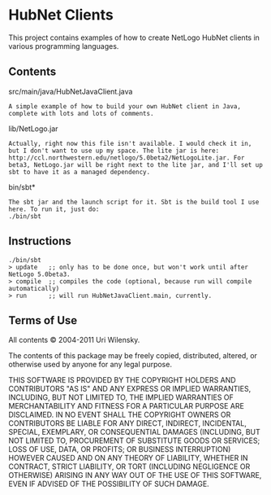 # HubNet Clients

  This project contains examples of how to create NetLogo HubNet clients in various programming languages.

## Contents

  src/main/java/HubNetJavaClient.java

    A simple example of how to build your own HubNet client in Java, complete with lots and lots of comments.

  lib/NetLogo.jar

    Actually, right now this file isn't available. I would check it in, but I don't want to use up my space. The lite jar is here: http://ccl.northwestern.edu/netlogo/5.0beta2/NetLogoLite.jar. For beta3, NetLogo.jar will be right next to the lite jar, and I'll set up sbt to have it as a managed dependency. 

  bin/sbt* 

    The sbt jar and the launch script for it. Sbt is the build tool I use here. To run it, just do: 
    ./bin/sbt

## Instructions

    ./bin/sbt
    > update   ;; only has to be done once, but won't work until after NetLogo 5.0beta3.
    > compile  ;; compiles the code (optional, because run will compile automatically)
    > run      ;; will run HubNetJavaClient.main, currently. 

## Terms of Use

All contents © 2004-2011 Uri Wilensky.

The contents of this package may be freely copied, distributed, altered, or otherwise used by anyone for any legal purpose.

THIS SOFTWARE IS PROVIDED BY THE COPYRIGHT HOLDERS AND CONTRIBUTORS "AS IS" AND ANY EXPRESS OR IMPLIED WARRANTIES, INCLUDING, BUT NOT LIMITED TO, THE IMPLIED WARRANTIES OF MERCHANTABILITY AND FITNESS FOR A PARTICULAR PURPOSE ARE DISCLAIMED.  IN NO EVENT SHALL THE COPYRIGHT OWNERS OR CONTRIBUTORS BE LIABLE FOR ANY DIRECT, INDIRECT, INCIDENTAL, SPECIAL, EXEMPLARY, OR CONSEQUENTIAL DAMAGES (INCLUDING, BUT NOT LIMITED TO, PROCUREMENT OF SUBSTITUTE GOODS OR SERVICES; LOSS OF USE, DATA, OR PROFITS; OR BUSINESS INTERRUPTION) HOWEVER CAUSED AND ON ANY THEORY OF LIABILITY, WHETHER IN CONTRACT, STRICT LIABILITY, OR TORT (INCLUDING NEGLIGENCE OR OTHERWISE) ARISING IN ANY WAY OUT OF THE USE OF THIS SOFTWARE, EVEN IF ADVISED OF THE POSSIBILITY OF SUCH DAMAGE.
